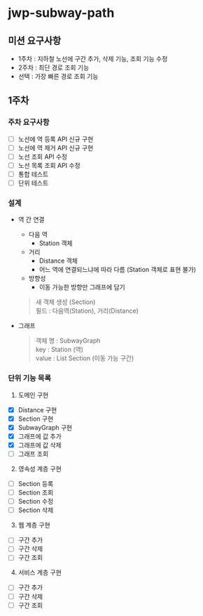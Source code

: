 # jwp-subway-path

## 미션 요구사항
- 1주차 : 지하철 노선에 구간 추가, 삭제 기능, 조회 기능 수정
- 2주차 : 최단 경로 조회 기능
- 선택 : 가장 빠른 경로 조회 기능

## 1주차
### 주차 요구사항
- [ ] 노선에 역 등록 API 신규 구현
- [ ] 노선에 역 제거 API 신규 구현
- [ ] 노선 조회 API 수정
- [ ] 노선 목록 조회 API 수정
- [ ] 통합 테스트
- [ ] 단위 테스트

### 설계
- 역 간 연결
   - 다음 역
      - Station 객체 
   - 거리
      - Distance 객체
      - 어느 역에 연결되느냐에 따라 다름 (Station 객체로 표현 불가)
   - 방향성
      - 이동 가능한 방향만 그래프에 담기
   > 새 객체 생성 (Section) <br/>
   > 필드 : 다음역(Station), 거리(Distance)

  
- 그래프
  > 객체 명 : SubwayGraph <br/>
  > key : Station (역) <br/>
  > value : List Section (이동 가능 구간) <br/>

### 단위 기능 목록

1. 도메인 구현
- [x] Distance 구현
- [x] Section 구현
- [x] SubwayGraph 구현
- [x] 그래프에 값 추가
- [x] 그래프에 값 삭제
- [ ] 그래프 조회

2. 영속성 계층 구현
- [ ] Section 등록
- [ ] Section 조회
- [ ] Section 수정
- [ ] Section 삭제

3. 웹 계층 구현
- [ ] 구간 추가
- [ ] 구간 삭제
- [ ] 구간 조회

4. 서비스 계층 구현
- [ ] 구간 추가
- [ ] 구간 삭제
- [ ] 구간 조회
